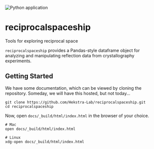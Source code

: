![Python application](https://github.com/Hekstra-Lab/reciprocalspaceship/workflows/Python%20application/badge.svg)

# reciprocalspaceship
Tools for exploring reciprocal space

`reciprocalspaceship` provides a Pandas-style dataframe object for
analyzing and manipulating reflection data from crystallography
experiments.

## Getting Started 

We have some documentation, which can be viewed by cloning the repository.
Someday, we will have this hosted, but not today...

```
git clone https://github.com/Hekstra-Lab/reciprocalspaceship.git
cd reciprocalspaceship
```

Now, open `docs/_build/html/index.html` in the browser of your choice.

```
# Mac
open docs/_build/html/index.html

# Linux
xdg-open docs/_build/html/index.html
```
